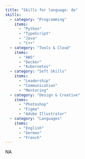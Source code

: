 ```yaml
---
title: "Skills for language: de"
skills:
  - category: "Programming"
    items:
      - "Python"
      - "TypeScript"
      - "Java"
      - "C++"
  - category: "Tools & Cloud"
    items:
      - "AWS"
      - "Docker"
      - "Kubernetes"
  - category: "Soft Skills"
    items:
      - "Leadership"
      - "Communication"
      - "Mentoring"
  - category: "Design & Creative"
    items:
      - "Photoshop"
      - "Figma"
      - "Adobe Illustrator"
  - category: "Languages"
    items:
      - "English"
      - "German"
      - "French"
---
```


NA
